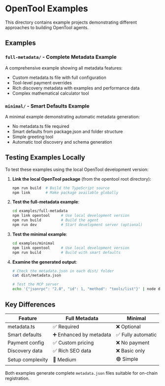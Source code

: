 # OpenTool Examples

This directory contains example projects demonstrating different approaches to building OpenTool agents.

## Examples

### `full-metadata/` - Complete Metadata Example
A comprehensive example showing all metadata features:
- Custom metadata.ts file with full configuration
- Tool-level payment overrides
- Rich discovery metadata with examples and performance data
- Complex mathematical calculator tool

### `minimal/` - Smart Defaults Example  
A minimal example demonstrating automatic metadata generation:
- No metadata.ts file required
- Smart defaults from package.json and folder structure
- Simple greeting tool
- Automatic tool discovery and schema generation

## Testing Examples Locally

To test these examples using the local OpenTool development version:

1. **Link the local OpenTool package** (from the opentool root directory):
   ```bash
   npm run build  # Build the TypeScript source
   npm link       # Make package available globally
   ```

2. **Test the full-metadata example**:
   ```bash
   cd examples/full-metadata
   npm link opentool     # Use local development version
   npm run build         # Build the agent
   npm run dev           # Start development server (optional)
   ```

3. **Test the minimal example**:
   ```bash
   cd examples/minimal
   npm link opentool     # Use local development version  
   npm run build         # Build with smart defaults
   ```

4. **Examine the generated output**:
   ```bash
   # Check the metadata.json in each dist/ folder
   cat dist/metadata.json
   
   # Test the MCP server
   echo '{"jsonrpc": "2.0", "id": 1, "method": "tools/list"}' | node dist/mcp-server.js
   ```

## Key Differences

| Feature | Full Metadata | Minimal |
|---------|---------------|---------|
| metadata.ts | ✅ Required | ❌ Optional |
| Smart defaults | ➕ Enhanced by metadata | ✅ Fully automatic |
| Payment config | ✅ Custom pricing | ❌ No payment |
| Discovery data | ✅ Rich SEO data | ❌ Basic only |
| Setup complexity | 🔸 Medium | 🟢 Simple |

Both examples generate complete `metadata.json` files suitable for on-chain registration.
